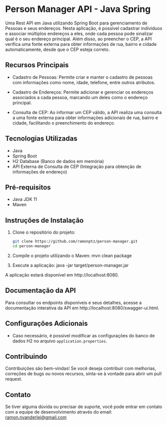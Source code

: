 # Person Manager API - Java Spring

Uma Rest API em Java utilizando Spring Boot para gerenciamento de Pessoas e seus endereços. Nesta aplicação, é possível cadastrar indivíduos e associar múltiplos endereços a eles, onde cada pessoa pode sinalizar qual é o seu endereço principal. Além disso, ao preencher o CEP, a API verifica uma fonte externa para obter informações de rua, bairro e cidade automaticamente, desde que o CEP esteja correto.

## Recursos Principais

- Cadastro de Pessoas: Permite criar e manter o cadastro de pessoas com informações como nome, idade, telefone, entre outros atributos.

- Cadastro de Endereços: Permite adicionar e gerenciar os endereços associados a cada pessoa, marcando um deles como o endereço principal.

- Consulta de CEP: Ao informar um CEP válido, a API realiza uma consulta a uma fonte externa para obter informações adicionais de rua, bairro e cidade, facilitando o preenchimento do endereço.

## Tecnologias Utilizadas

- Java
- Spring Boot
- H2 Database (Banco de dados em memória)
- API Externa de Consulta de CEP (Integração para obtenção de informações de endereço)

## Pré-requisitos

- Java JDK 11
- Maven

## Instruções de Instalação

1. Clone o repositório do projeto:
   ```bash
   git clone https://github.com/ramonptz/person-manager.git
   cd person-manager

2. Compile o projeto utilizando o Maven:
     mvn clean package

3. Execute a aplicação:
   java -jar target/person-manager.jar

A aplicação estará disponível em http://localhost:8080.

## Documentação da API

Para consultar os endpoints disponíveis e seus detalhes, acesse a documentação interativa da API em http://localhost:8080/swagger-ui.html.

## Configurações Adicionais

- Caso necessário, é possível modificar as configurações do banco de dados H2 no arquivo `application.properties`.


## Contribuindo

Contribuições são bem-vindas! Se você deseja contribuir com melhorias, correções de bugs ou novos recursos, sinta-se à vontade para abrir um pull request.

## Contato

Se tiver alguma dúvida ou precisar de suporte, você pode entrar em contato com a equipe de desenvolvimento através do email: ramon.nvanderlei@gmail.com
